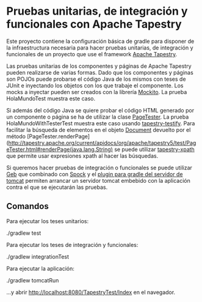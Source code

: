 # Pruebas unitarias, de integración y funcionales con Apache Tapestry

Este proyecto contiene la configuración básica de gradle para disponer de la infraestructura
necesaria para hacer pruebas unitarias, de integración y funcionales de un proyecto que use el
framework [Apache Tapestry](http://tapestry.apache.org/).

Las pruebas unitarias de los componentes y páginas de Apache Tapestry pueden realizarse de varias
formas. Dado que los componentes y páginas son POJOs puede probarse el código Java de los mismos
con teses de JUnit e inyectando los objetos con los que trabaje el componente. Los
mocks a inyectar pueden ser creados con la librería [Mockito](https://code.google.com/p/mockito/). La prueba
HolaMundoTest muestra este caso. 

Si además del código Java se quiere probar el código HTML generado por un componente o página se ha de utilizar
 la clase [PageTester](http://tapestry.apache.org/current/apidocs/org/apache/tapestry5/test/PageTester.html).
La prueba HolaMundoWithTesterTest muestra este caso usando
[tapestry-testify](http://tapestrytestify.sourceforge.net/). Para facilitar la búsqueda de elementos 
en el objeto [Document](http://tapestry.apache.org/current/apidocs/org/apache/tapestry5/dom/Document.html) devuelto
por el método [PageTester.renderPage](http://tapestry.apache.org/current/apidocs/org/apache/tapestry5/test/PageTester.html#renderPage(java.lang.String)
se puede utilizar [tapestry-xpath](http://tapestryxpath.sourceforge.net/) que permite usar 
expresiones xpath al hacer las búsquedas.

Si queremos hacer pruebas de integración o funcionales se puede utilizar
[Geb](http://www.gebish.org/testing) que combinado con [Spock](https://code.google.com/p/spock/)
y el [plugin para gradle del servidor de tomcat](https://github.com/bmuschko/gradle-tomcat-plugin)
permiten arrancar un servidor tomcat embebido con la aplicación contra el que se
ejecutarán las pruebas.

## Comandos

Para ejecutar los teses unitarios:

./gradlew test

Para ejecutar los teses de integración y funcionales:

./gradlew integrationTest

Para ejecutar la aplicación:

./gradlew tomcatRun

...y abrir [http://localhost:8080/TapestryTest/Index](http://localhost:8080/TapestryTest/Index)
en el navegador.